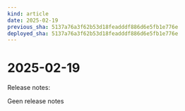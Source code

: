 ```yaml
---
kind: article
date: 2025-02-19
previous_sha: 5137a76a3f62b53d18feadddf886d6e5fb1e776e
deployed_sha: 5137a76a3f62b53d18feadddf886d6e5fb1e776e
---
```


# 2025-02-19

Release notes:

Geen release notes
